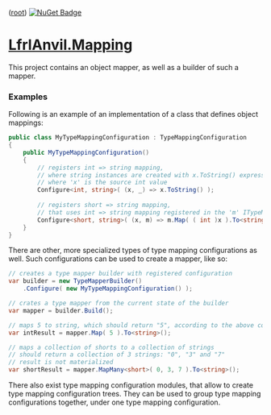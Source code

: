 ﻿([root](https://github.com/CalionVarduk/LfrlAnvil/blob/main/readme.md))
[![NuGet Badge](https://buildstats.info/nuget/LfrlAnvil.Mapping)](https://www.nuget.org/packages/LfrlAnvil.Mapping/)

# [LfrlAnvil.Mapping](https://github.com/CalionVarduk/LfrlAnvil/tree/main/src/LfrlAnvil.Mapping)

This project contains an object mapper, as well as a builder of such a mapper.

### Examples

Following is an example of an implementation of a class that defines object mappings:
```csharp
public class MyTypeMappingConfiguration : TypeMappingConfiguration
{
    public MyTypeMappingConfiguration()
    {
        // registers int => string mapping,
        // where string instances are created with x.ToString() expression,
        // where 'x' is the source int value
        Configure<int, string>( (x, _) => x.ToString() );
        
        // registers short => string mapping,
        // that uses int => string mapping registered in the 'm' ITypeMapper instance
        Configure<short, string>( (x, m) => m.Map( ( int )x ).To<string>() );
    }
}
```

There are other, more specialized types of type mapping configurations as well.
Such configurations can be used to create a mapper, like so:
```csharp
// creates a type mapper builder with registered configuration
var builder = new TypeMapperBuilder()
    .Configure( new MyTypeMappingConfiguration() );

// crates a type mapper from the current state of the builder
var mapper = builder.Build();

// maps 5 to string, which should return "5", according to the above configuration
var intResult = mapper.Map( 5 ).To<string>();

// maps a collection of shorts to a collection of strings
// should return a collection of 3 strings: "0", "3" and "7"
// result is not materialized
var shortResult = mapper.MapMany<short>( 0, 3, 7 ).To<string>();
```

There also exist type mapping configuration modules, that allow to create type mapping configuration trees.
They can be used to group type mapping configurations together, under one type mapping configuration.
